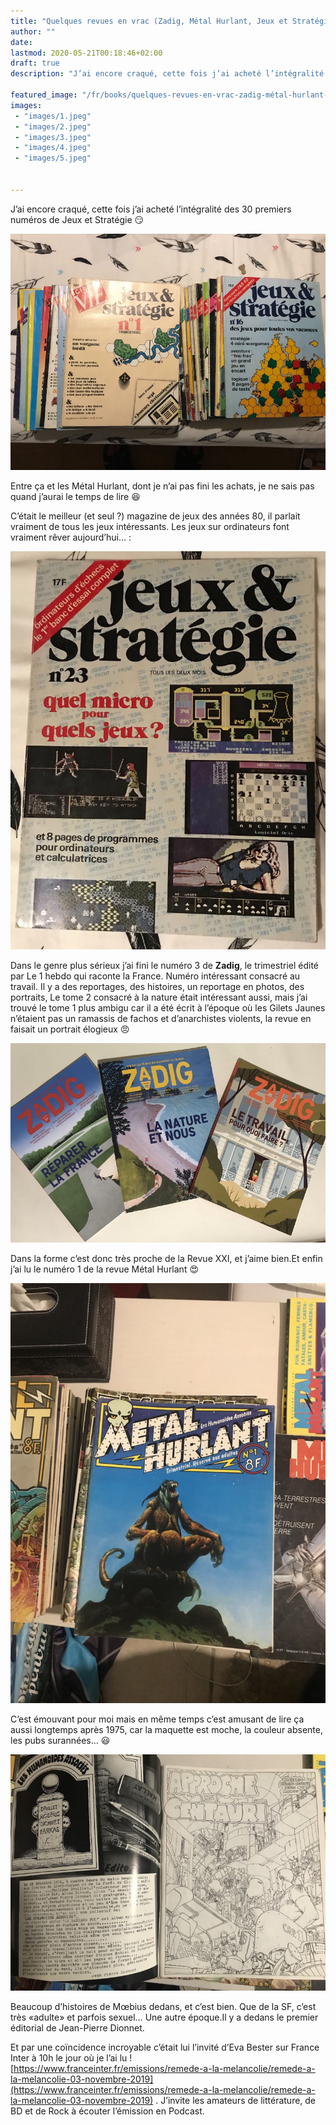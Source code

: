 ```yaml
---
title: "Quelques revues en vrac (Zadig, Métal Hurlant, Jeux et Stratégie)"
author: ""
date: 
lastmod: 2020-05-21T00:18:46+02:00
draft: true
description: "J’ai encore craqué, cette fois j’ai acheté l’intégralité des 30 premiers numéros de Jeux et Stratégie 😏"

featured_image: "/fr/books/quelques-revues-en-vrac-zadig-métal-hurlant-jeux-et-stratégie/images/1.jpeg" 
images:
 - "images/1.jpeg"
 - "images/2.jpeg"
 - "images/3.jpeg"
 - "images/4.jpeg"
 - "images/5.jpeg"


---
```


J’ai encore craqué, cette fois j’ai acheté l’intégralité des 30 premiers numéros de Jeux et Stratégie 😏




![image](images/1.jpeg#layoutTextWidth)



Entre ça et les Métal Hurlant, dont je n’ai pas fini les achats, je ne sais pas quand j’aurai le temps de lire 😆

C’était le meilleur (et seul ?) magazine de jeux des années 80, il parlait vraiment de tous les jeux intéressants. Les jeux sur ordinateurs font vraiment rêver aujourd’hui… :




![image](images/2.jpeg#layoutTextWidth)

Dans le genre plus sérieux j’ai fini le numéro 3 de **Zadig**, le trimestriel édité par Le 1 hebdo qui raconte la France. Numéro intéressant consacré au travail. Il y a des reportages, des histoires, un reportage en photos, des portraits, Le tome 2 consacré à la nature était intéressant aussi, mais j’ai trouvé le tome 1 plus ambigu car il a été écrit à l’époque où les Gilets Jaunes n’étaient pas un ramassis de fachos et d’anarchistes violents, la revue en faisait un portrait élogieux 😠




![image](images/3.jpeg#layoutTextWidth)



Dans la forme c’est donc très proche de la Revue XXI, et j’aime bien.Et enfin j’ai lu le numéro 1 de la revue Métal Hurlant 😍




![image](images/4.jpeg#layoutTextWidth)



C’est émouvant pour moi mais en même temps c’est amusant de lire ça aussi longtemps après 1975, car la maquette est moche, la couleur absente, les pubs surannées… 😃




![image](images/5.jpeg#layoutTextWidth)



Beaucoup d’histoires de Mœbius dedans, et c’est bien. Que de la SF, c’est très «adulte» et parfois sexuel… Une autre époque.Il y a dedans le premier éditorial de Jean-Pierre Dionnet. 

Et par une coïncidence incroyable c’était lui l’invité d’Eva Bester sur France Inter à 10h le jour où je l’ai lu ! [https://www.franceinter.fr/emissions/remede-a-la-melancolie/remede-a-la-melancolie-03-novembre-2019](https://www.franceinter.fr/emissions/remede-a-la-melancolie/remede-a-la-melancolie-03-novembre-2019) . J’invite les amateurs de littérature, de BD et de Rock à écouter l’émission en Podcast.
